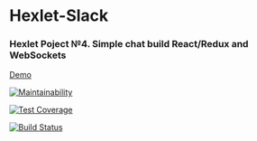 # Hexlet-Slack

### Hexlet Poject №4. Simple chat build React/Redux and WebSockets

[Demo](https://hexlet-slack.herokuapp.com/)

[![Maintainability](https://api.codeclimate.com/v1/badges/0fbb550d698204afd5ec/maintainability)](https://codeclimate.com/github/AdrewBraz/frontend-project-lvl4/maintainability)

[![Test Coverage](https://api.codeclimate.com/v1/badges/0fbb550d698204afd5ec/test_coverage)](https://codeclimate.com/github/AdrewBraz/frontend-project-lvl4/test_coverage)

[![Build Status](https://travis-ci.org/AdrewBraz/frontend-project-lvl4.svg?branch=master)](https://travis-ci.org/AdrewBraz/frontend-project-lvl4)